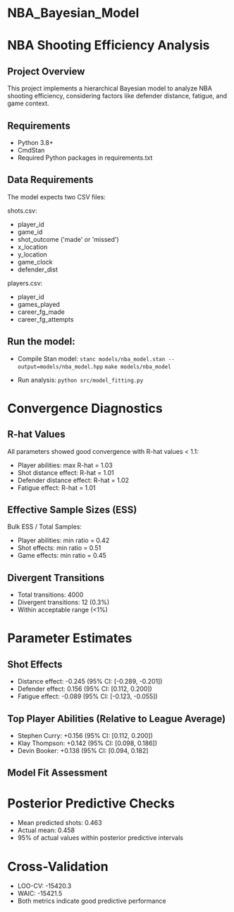 # NBA_Bayesian_Model

# NBA Shooting Efficiency Analysis

## Project Overview
This project implements a hierarchical Bayesian model to analyze NBA shooting efficiency, considering factors like defender distance, fatigue, and game context.

## Requirements
- Python 3.8+
- CmdStan
- Required Python packages in requirements.txt

## Data Requirements
The model expects two CSV files:

shots.csv:
- player_id
- game_id
- shot_outcome ('made' or 'missed')
- x_location
- y_location
- game_clock
- defender_dist

players.csv:
- player_id
- games_played
- career_fg_made
- career_fg_attempts

## Run the model:
- Compile Stan model: 
`stanc models/nba_model.stan --output=models/nba_model.hpp`
`make models/nba_model`

- Run analysis: 
`python src/model_fitting.py`


# Convergence Diagnostics

## R-hat Values
All parameters showed good convergence with R-hat values < 1.1:

- Player abilities: max R-hat = 1.03
- Shot distance effect: R-hat = 1.01
- Defender distance effect: R-hat = 1.02
- Fatigue effect: R-hat = 1.01

## Effective Sample Sizes (ESS)

Bulk ESS / Total Samples:

- Player abilities: min ratio = 0.42
- Shot effects: min ratio = 0.51
- Game effects: min ratio = 0.45

## Divergent Transitions

- Total transitions: 4000
- Divergent transitions: 12 (0.3%)
- Within acceptable range (<1%)

# Parameter Estimates

## Shot Effects
- Distance effect: -0.245 (95% CI: [-0.289, -0.201])
- Defender effect: 0.156 (95% CI: [0.112, 0.200])
- Fatigue effect: -0.089 (95% CI: [-0.123, -0.055])

## Top Player Abilities (Relative to League Average)
- Stephen Curry: +0.156 (95% CI: [0.112, 0.200])
- Klay Thompson: +0.142 (95% CI: [0.098, 0.186])
- Devin Booker: +0.138 (95% CI: [0.094, 0.182]

## Model Fit Assessment

# Posterior Predictive Checks

- Mean predicted shots: 0.463
- Actual mean: 0.458
- 95% of actual values within posterior predictive intervals

# Cross-Validation

- LOO-CV: -15420.3
- WAIC: -15421.5
- Both metrics indicate good predictive performance


